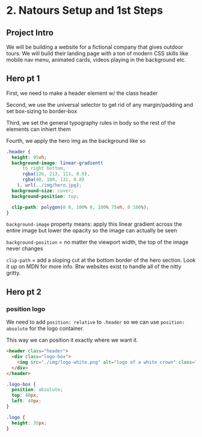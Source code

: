 # 2. Natours Setup and 1st Steps

## Project Intro

We will be building a website for a fictional company that gives outdoor tours. We will build their landing page with a ton of modern CSS skills like mobile nav menu, animated cards, videos playing in the background etc.

## Hero pt 1

First, we need to make a header element w/ the class header

Second, we use the universal selector to get rid of any margin/padding and set box-sizing to border-box

Third, we set the general typography rules in body so the rest of the elements can inhiert them

Fourth, we apply the hero img as the background like so

```css
.header {
  height: 95vh;
  background-image: linear-gradient(
      to right bottom,
      rgba(126, 213, 111, 0.8),
      rgba(40, 180, 131, 0.8)
    ), url(../img/hero.jpg);
  background-size: cover;
  background-position: top;

  clip-path: polygon(0 0, 100% 0, 100% 75vh, 0 100%);
}
```

`background-image` property means: apply this linear gradient across the entire image but lower the opacity so the image can actually be seen

`background-position` = no matter the viewport width, the top of the image never changes

`clip-path` = add a sloping cut at the bottom border of the hero section. Look it up on MDN for more info. Btw websites exist to handle all of the nitty gritty.

## Hero pt 2

### position logo

We need to add `position: relative` to `.header` so we can use `position: absolute` for the logo container.

This way we can position it exactly where we want it.

```html
<header class="header">
  <div class="logo-box">
    <img src="./img/logo-white.png" alt="logo of a white crown" class="logo" />
  </div>
</header>
```

```css
.logo-box {
  position: absolute;
  top: 40px;
  left: 40px;
}

.logo {
  height: 35px;
}
```
